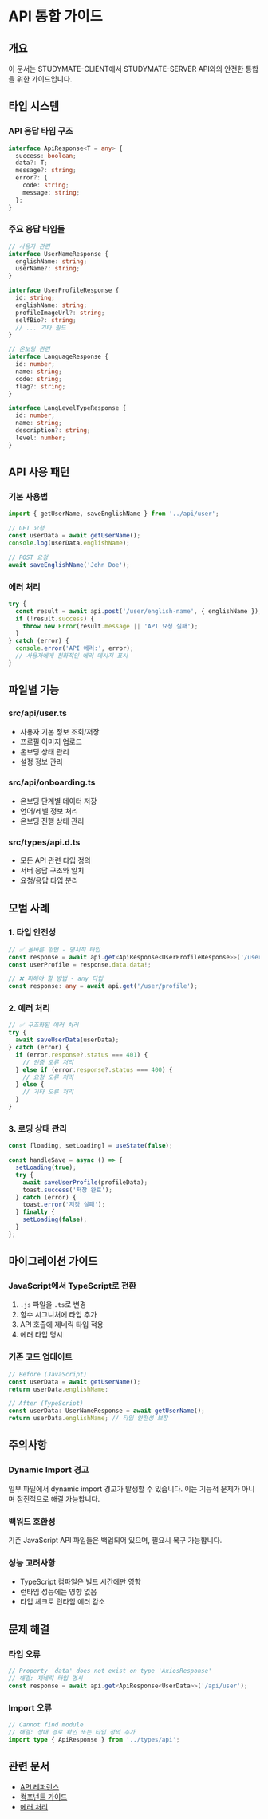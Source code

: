 # API 통합 가이드

## 개요
이 문서는 STUDYMATE-CLIENT에서 STUDYMATE-SERVER API와의 안전한 통합을 위한 가이드입니다.

## 타입 시스템

### API 응답 타입 구조
```typescript
interface ApiResponse<T = any> {
  success: boolean;
  data?: T;
  message?: string;
  error?: {
    code: string;
    message: string;
  };
}
```

### 주요 응답 타입들
```typescript
// 사용자 관련
interface UserNameResponse {
  englishName: string;
  userName?: string;
}

interface UserProfileResponse {
  id: string;
  englishName: string;
  profileImageUrl?: string;
  selfBio?: string;
  // ... 기타 필드
}

// 온보딩 관련
interface LanguageResponse {
  id: number;
  name: string;
  code: string;
  flag?: string;
}

interface LangLevelTypeResponse {
  id: number;
  name: string;
  description?: string;
  level: number;
}
```

## API 사용 패턴

### 기본 사용법
```typescript
import { getUserName, saveEnglishName } from '../api/user';

// GET 요청
const userData = await getUserName();
console.log(userData.englishName);

// POST 요청
await saveEnglishName('John Doe');
```

### 에러 처리
```typescript
try {
  const result = await api.post('/user/english-name', { englishName });
  if (!result.success) {
    throw new Error(result.message || 'API 요청 실패');
  }
} catch (error) {
  console.error('API 에러:', error);
  // 사용자에게 친화적인 에러 메시지 표시
}
```

## 파일별 기능

### src/api/user.ts
- 사용자 기본 정보 조회/저장
- 프로필 이미지 업로드
- 온보딩 상태 관리
- 설정 정보 관리

### src/api/onboarding.ts  
- 온보딩 단계별 데이터 저장
- 언어/레벨 정보 처리
- 온보딩 진행 상태 관리

### src/types/api.d.ts
- 모든 API 관련 타입 정의
- 서버 응답 구조와 일치
- 요청/응답 타입 분리

## 모범 사례

### 1. 타입 안전성
```typescript
// ✅ 올바른 방법 - 명시적 타입
const response = await api.get<ApiResponse<UserProfileResponse>>('/user/profile');
const userProfile = response.data.data!;

// ❌ 피해야 할 방법 - any 타입
const response: any = await api.get('/user/profile');
```

### 2. 에러 처리
```typescript
// ✅ 구조화된 에러 처리
try {
  await saveUserData(userData);
} catch (error) {
  if (error.response?.status === 401) {
    // 인증 오류 처리
  } else if (error.response?.status === 400) {
    // 요청 오류 처리
  } else {
    // 기타 오류 처리
  }
}
```

### 3. 로딩 상태 관리
```typescript
const [loading, setLoading] = useState(false);

const handleSave = async () => {
  setLoading(true);
  try {
    await saveUserProfile(profileData);
    toast.success('저장 완료');
  } catch (error) {
    toast.error('저장 실패');
  } finally {
    setLoading(false);
  }
};
```

## 마이그레이션 가이드

### JavaScript에서 TypeScript로 전환
1. `.js` 파일을 `.ts`로 변경
2. 함수 시그니처에 타입 추가
3. API 호출에 제네릭 타입 적용
4. 에러 타입 명시

### 기존 코드 업데이트
```javascript
// Before (JavaScript)
const userData = await getUserName();
return userData.englishName;

// After (TypeScript)  
const userData: UserNameResponse = await getUserName();
return userData.englishName; // 타입 안전성 보장
```

## 주의사항

### Dynamic Import 경고
일부 파일에서 dynamic import 경고가 발생할 수 있습니다. 이는 기능적 문제가 아니며 점진적으로 해결 가능합니다.

### 백워드 호환성
기존 JavaScript API 파일들은 백업되어 있으며, 필요시 복구 가능합니다.

### 성능 고려사항
- TypeScript 컴파일은 빌드 시간에만 영향
- 런타임 성능에는 영향 없음
- 타입 체크로 런타임 에러 감소

## 문제 해결

### 타입 오류
```typescript
// Property 'data' does not exist on type 'AxiosResponse'
// 해결: 제네릭 타입 명시
const response = await api.get<ApiResponse<UserData>>('/api/user');
```

### Import 오류  
```typescript
// Cannot find module
// 해결: 상대 경로 확인 또는 타입 정의 추가
import type { ApiResponse } from '../types/api';
```

## 관련 문서
- [API 레퍼런스](/docs/04-api/)
- [컴포넌트 가이드](/docs/06-frontend/components/)
- [에러 처리](/docs/07-backend/error-handling.md)
